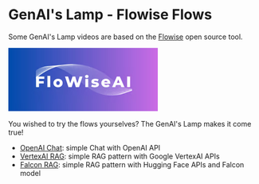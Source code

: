 # GenAI's Lamp - Flowise Flows

Some GenAI's Lamp videos are based on the [Flowise](https://github.com/FlowiseAI/Flowise) open source tool.

![Flowise Logo](image.png)

You wished to try the flows yourselves? The GenAI's Lamp makes it come true!

* [OpenAI Chat](https://github.com/worldline/GenAI-Lamp/blob/main/Flows/OpenAI%20Chat%20Chatflow.json): simple Chat with OpenAI API
* [VertexAI RAG](https://github.com/worldline/GenAI-Lamp/blob/main/Flows/VertexAI%20RAG%20Chatflow.json): simple RAG pattern with Google VertexAI APIs
* [Falcon RAG](https://github.com/worldline/GenAI-Lamp/blob/main/Flows/Falcon%20RAG%20Chatflow.json): simple RAG pattern with Hugging Face APIs and Falcon model
